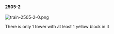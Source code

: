 #### 2505-2
![train-2505-2-0.png](https://github.com/lil-lab/nlvr/raw/master/nlvr/train/images/21/train-2505-2-0.png "train-2505-2-0.png")

There is only 1 tower with at least 1 yellow block in it